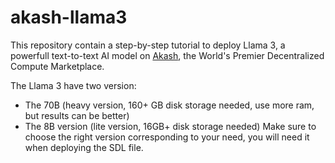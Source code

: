 # akash-llama3
This repository contain a step-by-step tutorial to deploy Llama 3, a powerfull text-to-text AI model on [Akash](https://akash.network/), the World's Premier Decentralized Compute Marketplace.

The Llama 3 have two version:
- The 70B (heavy version, 160+ GB disk storage needed, use more ram, but results can be better)
- The 8B version (lite version, 16GB+ disk storage needed)
Make sure to choose the right version corresponding to your need, you will need it when deploying the SDL file.